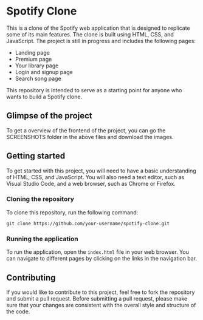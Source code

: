 # Spotify Clone

This is a clone of the Spotify web application that is designed to replicate some of its main features. The clone is built using HTML, CSS, and JavaScript. The project is still in progress and includes the following pages:

- Landing page
- Premium page
- Your library page
- Login and signup page
- Search song page

This repository is intended to serve as a starting point for anyone who wants to build a Spotify clone.

## Glimpse of the project

To get a overview of the frontend of the project, you can go the SCREENSHOTS folder in the above files and download the images.


## Getting started

To get started with this project, you will need to have a basic understanding of HTML, CSS, and JavaScript. You will also need a text editor, such as Visual Studio Code, and a web browser, such as Chrome or Firefox.

### Cloning the repository

To clone this repository, run the following command:

```
git clone https://github.com/your-username/spotify-clone.git
```

### Running the application

To run the application, open the `index.html` file in your web browser. You can navigate to different pages by clicking on the links in the navigation bar.

## Contributing

If you would like to contribute to this project, feel free to fork the repository and submit a pull request. Before submitting a pull request, please make sure that your changes are consistent with the overall style and structure of the code.

